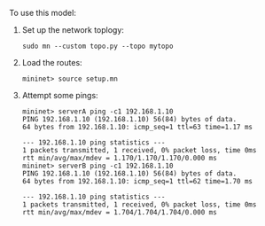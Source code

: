 To use this model:

1. Set up the network toplogy:

    ```
    sudo mn --custom topo.py --topo mytopo
    ```

2. Load the routes:

    ```
    mininet> source setup.mn
    ```

3. Attempt some pings:

    ```
    mininet> serverA ping -c1 192.168.1.10
    PING 192.168.1.10 (192.168.1.10) 56(84) bytes of data.
    64 bytes from 192.168.1.10: icmp_seq=1 ttl=63 time=1.17 ms

    --- 192.168.1.10 ping statistics ---
    1 packets transmitted, 1 received, 0% packet loss, time 0ms
    rtt min/avg/max/mdev = 1.170/1.170/1.170/0.000 ms
    mininet> serverB ping -c1 192.168.1.10
    PING 192.168.1.10 (192.168.1.10) 56(84) bytes of data.
    64 bytes from 192.168.1.10: icmp_seq=1 ttl=62 time=1.70 ms

    --- 192.168.1.10 ping statistics ---
    1 packets transmitted, 1 received, 0% packet loss, time 0ms
    rtt min/avg/max/mdev = 1.704/1.704/1.704/0.000 ms
    ```
